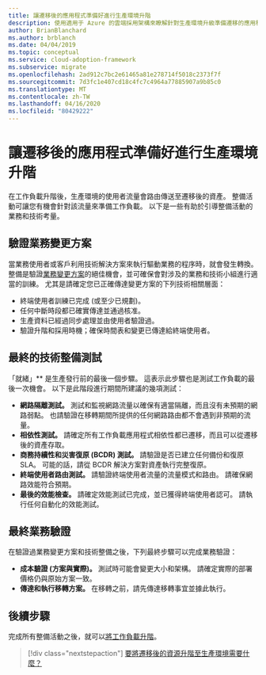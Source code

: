 ```yaml
---
title: 讓遷移後的應用程式準備好進行生產環境升階
description: 使用適用于 Azure 的雲端採用架構來瞭解針對生產環境升級準備遷移的應用程式時所需的驗證。
author: BrianBlanchard
ms.author: brblanch
ms.date: 04/04/2019
ms.topic: conceptual
ms.service: cloud-adoption-framework
ms.subservice: migrate
ms.openlocfilehash: 2ad912c7bc2e61465a81e278714f5018c2373f7f
ms.sourcegitcommit: 7d3fc1e407cd18c4fc7c4964a77885907a9b85c0
ms.translationtype: MT
ms.contentlocale: zh-TW
ms.lasthandoff: 04/16/2020
ms.locfileid: "80429222"
---
```

# <a name="prepare-a-migrated-application-for-production-promotion"></a>讓遷移後的應用程式準備好進行生產環境升階

在工作負載升階後，生產環境的使用者流量會路由傳送至遷移後的資產。 整備活動可讓您有機會針對該流量來準備工作負載。 以下是一些有助於引導整備活動的業務和技術考量。

## <a name="validate-the-business-change-plan"></a>驗證業務變更方案

當業務使用者或客戶利用技術解決方案來執行驅動業務的程序時，就會發生轉換。 整備是驗證[業務變更方案](./business-change-plan.md)的絕佳機會，並可確保會對涉及的業務和技術小組進行適當的訓練。 尤其是請確定您已正確傳達變更方案的下列技術相關層面：

- 終端使用者訓練已完成 (或至少已規劃)。
- 任何中斷時段都已確實傳達並通過核准。
- 生產資料已經過同步處理並由使用者驗證過。
- 驗證升階和採用時機；確保時間表和變更已傳達給終端使用者。

## <a name="final-technical-readiness-tests"></a>最終的技術整備測試

「就緒」** 是生產發行前的最後一個步驟。 這表示此步驟也是測試工作負載的最後一次機會。 以下是此階段進行期間所建議的幾項測試：

- **網路隔離測試。** 測試和監視網路流量以確保有適當隔離，而且沒有未預期的網路弱點。 也請驗證在移轉期間所提供的任何網路路由都不會遇到非預期的流量。
- **相依性測試。** 請確定所有工作負載應用程式相依性都已遷移，而且可以從遷移後的資產存取。
- **商務持續性和災害復原 (BCDR) 測試。** 請驗證是否已建立任何備份和復原 SLA。 可能的話，請從 BCDR 解決方案對資產執行完整復原。
- **終端使用者路由測試。** 請驗證終端使用者流量的流量模式和路由。 請確保網路效能符合預期。
- **最後的效能檢查。** 請確定效能測試已完成，並已獲得終端使用者認可。 請執行任何自動化的效能測試。

## <a name="final-business-validation"></a>最終業務驗證

在驗證過業務變更方案和技術整備之後，下列最終步驟可以完成業務驗證：

- **成本驗證 (方案與實際)。** 測試時可能會變更大小和架構。 請確定實際的部署價格仍與原始方案一致。
- **傳達和執行移轉方案。** 在移轉之前，請先傳達移轉事宜並據此執行。

## <a name="next-steps"></a>後續步驟

完成所有整備活動之後，就可以[將工作負載升階](./promote.md)。

> [!div class="nextstepaction"]
> [要將遷移後的資源升階至生產環境需要什麼？](./promote.md)
